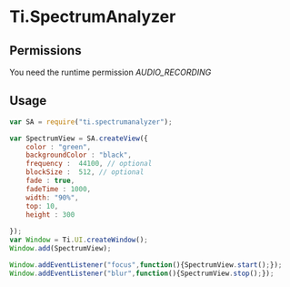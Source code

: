 # Ti.SpectrumAnalyzer

## Permissions

You need the runtime permission _AUDIO_RECORDING_
## Usage

```javascript
var SA = require("ti.spectrumanalyzer");

var SpectrumView = SA.createView({
	color : "green",
	backgroundColor : "black",
	frequency :  44100, // optional
	blockSize :  512, // optional
	fade : true,
	fadeTime : 1000,
	width: "90%",
	top: 10,
	height : 300
	
});
var Window = Ti.UI.createWindow();
Window.add(SpectrumView);

Window.addEventListener("focus",function(){SpectrumView.start();});
Window.addEventListener("blur",function(){SpectrumView.stop();});


```
